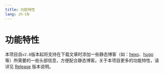 ```yaml
---
title: 功能特性
lang: zh-CN
---
```


# 功能特性

本项目自`v2.0`版本起将支持在下载文章时添加一些静态博客（如：[hexo](https://github.com/hexojs/hexo)、[hugo](https://github.com/gohugoio/hugo) 等）所需要的一些头部信息，方便配合静态博客。关于本项目更多的功能特性，请详见 [Release](https://github.com/fzcoder/blog-server/releases) 版本说明。